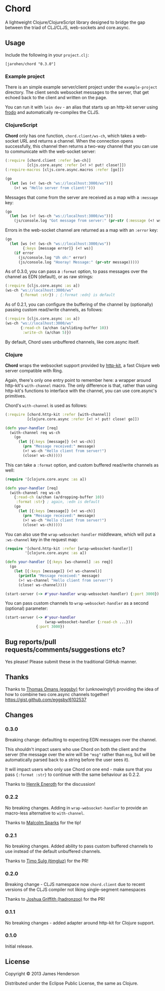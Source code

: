 # Chord

A lightweight Clojure/ClojureScript library designed to bridge the gap
between the triad of CLJ/CLJS, web-sockets and core.async.

## Usage

Include the following in your `project.clj`:

    [jarohen/chord "0.3.0"]

### Example project

There is an simple example server/client project under the
`example-project` directory. The client sends websocket messages to
the server, that get echoed back to the client and written on the
page.

You can run it with `lein dev` - an alias that starts up an http-kit
server using [frodo][1] and automatically re-compiles the CLJS.

[1]: https://github.com/james-henderson/lein-frodo

### ClojureScript

**Chord** only has one function, `chord.client/ws-ch`, which takes a
web-socket URL and returns a channel. When the connection opens
successfully, this channel then returns a two-way channel that you can
use to communicate with the web-socket server:

```clojure
(:require [chord.client :refer [ws-ch]]
          [cljs.core.async :refer [<! >! put! close!]])
(:require-macros [cljs.core.async.macros :refer [go]])

(go
  (let [ws (<! (ws-ch "ws://localhost:3000/ws"))]
    (>! ws "Hello server from client!")))
```
		
Messages that come from the server are received as a map with a
`:message` key:

```clojure
(go
  (let [ws (<! (ws-ch "ws://localhost:3000/ws"))]
    (js/console.log "Got message from server:" (pr-str (:message (<! ws))))))
```
		
Errors in the web-socket channel are returned as a map with an
`:error` key:

```clojure
(go
  (let [ws (<! (ws-ch "ws://localhost:3000/ws"))
        {:keys [message error]} (<! ws)]
    (if error
      (js/console.log "Uh oh:" error)
	  (js/console.log "Hooray! Message:" (pr-str message)))))
```

As of 0.3.0, you can pass a `:format` option, to pass messages over
the channel as EDN (default), or as raw strings:

```clojure
(:require [cljs.core.async :as a])
(ws-ch "ws://localhost:3000/ws"
       {:format :str}) ; {:format :edn} is default
```		


As of 0.2.1, you can configure the buffering of the channel by
(optionally) passing custom read/write channels, as follows:

```clojure
(:require [cljs.core.async :as a])
(ws-ch "ws://localhost:3000/ws"
       {:read-ch (a/chan (a/sliding-buffer 10))
	    :write-ch (a/chan 5)})
```

By default, Chord uses unbuffered channels, like core.async itself.

### Clojure

**Chord** wraps the websocket support provided by [http-kit][1], a
fast Clojure web server compatible with Ring. 

[1]: http://http-kit.org/index.html

Again, there's only one entry point to remember here: a wrapper around
http-kit's `with-channel` macro. The only difference is that, rather
than using http-kit's functions to interface with the channel, you can
use core.async's primitives.

Chord's `with-channel` is used as follows:

```clojure
(:require [chord.http-kit :refer [with-channel]]
          [clojure.core.async :refer [<! >! put! close! go]])

(defn your-handler [req]
  (with-channel req ws-ch
    (go
      (let [{:keys [message]} (<! ws-ch)]
        (prn "Message received:" message)
        (>! ws-ch "Hello client from server!")
        (close! ws-ch)))))
```

This can take a `:format` option, and custom buffered read/write
channels as well:

```clojure
(require '[clojure.core.async :as a])

(defn your-handler [req]
  (with-channel req ws-ch
    {:read-ch (a/chan (a/dropping-buffer 10))
	 :format :str} ; again, :edn is default
    (go
      (let [{:keys [message]} (<! ws-ch)]
        (prn "Message received:" message)
        (>! ws-ch "Hello client from server!")
        (close! ws-ch)))))
```

You can also use the `wrap-websocket-handler` middleware, which will
put a `:ws-channel` key in the request map:

```clojure
(require '[chord.http-kit :refer [wrap-websocket-handler]]
         '[clojure.core.async :as a])

(defn your-handler [{:keys [ws-channel] :as req}]
  (go
    (let [{:keys [message]} (<! ws-channel)]
      (println "Message received:" message)
      (>! ws-channel "Hello client from server!")
      (close! ws-channel))))

(start-server (-> #'your-handler wrap-websocket-handler) {:port 3000})
```

You can pass custom channels to `wrap-websocket-handler` as a second
(optional) parameter:

```clojure
(start-server (-> #'your-handler
                  (wrap-websocket-handler {:read-ch ...}))
	          {:port 3000})
```

## Bug reports/pull requests/comments/suggestions etc?

Yes please! Please submit these in the traditional GitHub manner.

## Thanks

Thanks to [Thomas Omans (eggsby)](https://github.com/eggsby) for
(unknowingly!) providing the idea of how to combine two core.async
channels together! https://gist.github.com/eggsby/6102537

## Changes

### 0.3.0

Breaking change: defaulting to expecting EDN messages over the
channel.

This shouldn't impact users who use Chord on both the client and the
server (the message over the wire will be `"msg"` rather than `msg`,
but will be automatically parsed back to a string before the user sees
it).

It will impact users who only use Chord on one end - make sure that
you pass `{:format :str}` to continue with the same behaviour as
0.2.2.

Thanks to [Henrik Eneroth](https://github.com/eneroth) for the
discussion!

### 0.2.2

No breaking changes. Adding in `wrap-websocket-handler` to provide an
macro-less alternative to `with-channel`.

Thanks to [Malcolm Sparks](https://github.com/malcolmsparks) for the
tip!

### 0.2.1

No breaking changes. Added ability to pass custom buffered channels to
use instead of the default unbuffered channels.

Thanks to [Timo Sulg (timgluz)](https://github.com/timgluz) for the
PR!

### 0.2.0

Breaking change - CLJS namespace now `chord.client` due to recent
versions of the CLJS compiler not liking single-segment namespaces

Thanks to [Joshua Griffith (hadronzoo)](https://github.com/hadronzoo)
for the PR!

### 0.1.1

No breaking changes - added adapter around http-kit for Clojure
support. 

### 0.1.0

Initial release.

## License

Copyright © 2013 James Henderson

Distributed under the Eclipse Public License, the same as Clojure.

